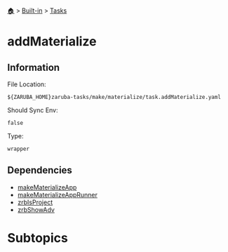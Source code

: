 <!--startTocHeader-->
[🏠](../../README.md) > [Built-in](../README.md) > [Tasks](README.md)
# addMaterialize
<!--endTocHeader-->


## Information

File Location:

    ${ZARUBA_HOME}zaruba-tasks/make/materialize/task.addMaterialize.yaml

Should Sync Env:

    false

Type:

    wrapper


## Dependencies

- [makeMaterializeApp](make-materialize-app.md)
- [makeMaterializeAppRunner](make-materialize-app-runner.md)
- [zrbIsProject](zrb-is-project.md)
- [zrbShowAdv](zrb-show-adv.md)



# Subtopics
<!--startTocSubtopic-->
<!--endTocSubtopic-->